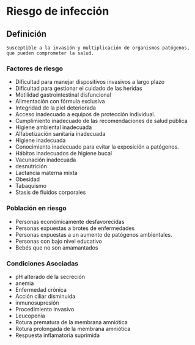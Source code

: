# Riesgo de infección
## Definición
	Susceptible a la invasión y multiplicación de organismos patógenos, que pueden comprometer la salud.

### Factores de riesgo
- Dificultad para manejar
dispositivos invasivos a
largo plazo
- Dificultad para gestionar el
cuidado de las heridas
- Motilidad gastrointestinal
disfuncional
- Alimentación con fórmula
exclusiva
- Integridad de la piel deteriorada
- Acceso inadecuado a equipos
de protección individual.
- Cumplimiento inadecuado de las
recomendaciones de salud
pública
- Higiene ambiental
inadecuada
- Alfabetización sanitaria inadecuada
- Higiene inadecuada
- Conocimiento inadecuado para
evitar la exposición a
patógenos.
- Hábitos inadecuados de higiene
bucal
- Vacunación inadecuada
- desnutrición
- Lactancia materna mixta
- Obesidad
- Tabaquismo
- Stasis de fluidos corporales

### Población en riesgo
- Personas económicamente 
desfavorecidas   
- Personas expuestas a brotes 
de enfermedades
- Personas expuestas a un 
aumento de patógenos 
ambientales.   
- Personas con bajo nivel 
educativo   
- Bebés que no son amamantados  

### Condiciones Asociadas
- pH alterado de la secreción   
- anemia   
- Enfermedad crónica   
- Acción ciliar disminuida   
- inmunosupresión   
- Procedimiento invasivo   
- Leucopenia   
- Rotura prematura de la 
membrana amniótica   
- Rotura prolongada de la 
membrana amniótica   
- Respuesta inflamatoria 
suprimida

